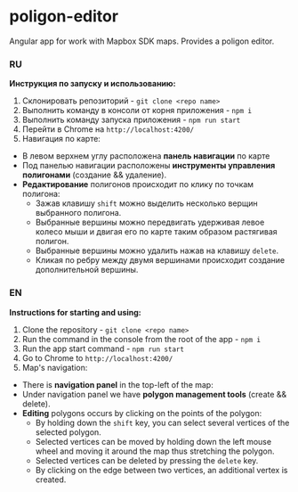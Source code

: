 # poligon-editor
Angular app for work with Mapbox SDK maps. Provides a poligon editor.

### RU

**Инструкция по запуску и использованию:**

1) Склонировать репозиторий - `git clone <repo name>`
2) Выполнить команду в консоли от корня приложения - `npm i`
3) Выполнить команду запуска приложения - `npm run start`
4) Перейти в Chrome на `http://localhost:4200/`
5) Навигация по карте:
  - В левом верхнем углу расположена **панель навигации** по карте
  - Под панелью навигации расположены **инструменты управления полигонами** (создание && удаление).
  - **Редактирование** полигонов происходит по клику по точкам полигона:
    - Зажав клавишу `shift` можно выделить несколько верщин выбранного полигона.
    - Выбранные вершины можно передвигать удерживая левое колесо мыши и двигая его по карте таким образом растягивая полигон.
    - Выбранные вершины можно удалить нажав на клавишу `delete`.
    - Кликая по ребру между двумя вершинами происходит создание дополнительной вершины.

### EN

**Instructions for starting and using:**

1) Clone the repository - `git clone <repo name>`
2) Run the command in the console from the root of the app - `npm i`
3) Run the app start command - `npm run start`
4) Go to Chrome to `http://localhost:4200/`
5) Map's navigation:
  - There is **navigation panel** in the top-left of the map:
  - Under navigation panel we have **polygon management tools** (create && delete).
  - **Editing** polygons occurs by clicking on the points of the polygon:
    - By holding down the `shift` key, you can select several vertices of the selected polygon.
    - Selected vertices can be moved by holding down the left mouse wheel and moving it around the map thus stretching the polygon.
    - Selected vertices can be deleted by pressing the `delete` key.
    - By clicking on the edge between two vertices, an additional vertex is created.
